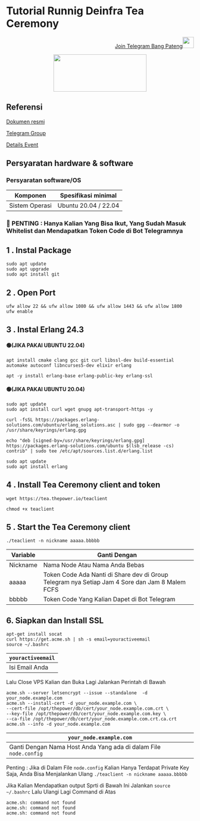 # Tutorial Runnig Deinfra Tea Ceremony

<p style="font-size:14px" align="right">
<a href="https://t.me/bangpateng_group" target="_blank">Join Telegram Bang Pateng<img src="https://user-images.githubusercontent.com/50621007/183283867-56b4d69f-bc6e-4939-b00a-72aa019d1aea.png" width="30"/></a>
</p>

<p align="center">
  <img height="100" width="250" src="https://user-images.githubusercontent.com/38981255/204129082-37e5e673-ff9d-485f-958a-602755cf9d1a.JPG">
</p>

## Referensi

[Dokumen resmi](https://doc.thepower.io/docs/Community/phase-1/testnet-flow/#step-3-install-erlang)

[Telegram Group](https://t.me/thepower_chat)

[Details Event](https://medium.com/the-power-official-blog/deinfra-testnet-purpose-phases-participant-requirements-b06df0a14210)

## Persyaratan hardware & software

### Persyaratan software/OS

| Komponen | Spesifikasi minimal |
|----------|---------------------|
|Sistem Operasi|Ubuntu 20.04 / 22.04|

### 🚨 PENTING : Hanya Kalian Yang Bisa Ikut, Yang Sudah Masuk Whitelist dan Mendapatkan Token Code di Bot Telegramnya

## 1 . Instal Package

```
sudo apt update
sudo apt upgrade
sudo apt install git
```

## 2 . Open Port

```
ufw allow 22 && ufw allow 1080 && ufw allow 1443 && ufw allow 1800
ufw enable
```

## 3 . Instal Erlang 24.3

#### 🟢(JIKA PAKAI UBUNTU 22.04)

```
apt install cmake clang gcc git curl libssl-dev build-essential automake autoconf libncurses5-dev elixir erlang
```
```
apt -y install erlang-base erlang-public-key erlang-ssl
```

#### 🟢(JIKA PAKAI UBUNTU 20.04)

```
sudo apt update
sudo apt install curl wget gnupg apt-transport-https -y
```
```
curl -fsSL https://packages.erlang-solutions.com/ubuntu/erlang_solutions.asc | sudo gpg --dearmor -o /usr/share/keyrings/erlang.gpg
```

```
echo "deb [signed-by=/usr/share/keyrings/erlang.gpg] https://packages.erlang-solutions.com/ubuntu $(lsb_release -cs) contrib" | sudo tee /etc/apt/sources.list.d/erlang.list
```

```
sudo apt update
sudo apt install erlang
```

## 4 . Install Tea Ceremony client and token

```
wget https://tea.thepower.io/teaclient
```
```
chmod +x teaclient
```

## 5 . Start the Tea Ceremony client

```
./teaclient -n nickname aaaaa.bbbbb
```

| Variable | Ganti Dengan |
|----------|---------------------|
|Nickname|Nama Node Atau Nama Anda Bebas|
|aaaaa|Token Code Ada Nanti di Share dev di Group Telegram nya Setiap Jam 4 Sore dan Jam 8 Malem FCFS|
|bbbbb|Token Code Yang Kalian Dapet di Bot Telegram|

## 6. Siapkan dan Install SSL
```
apt-get install socat
curl https://get.acme.sh | sh -s email=youractiveemail
source ~/.bashrc
```

| `youractiveemail` |
|----------|
|Isi Email Anda|

Lalu Close VPS Kalian dan Buka Lagi Jalankan Perintah di Bawah

```
acme.sh --server letsencrypt --issue --standalone  -d your_node.example.com
acme.sh --install-cert -d your_node.example.com \
--cert-file /opt/thepower/db/cert/your_node.example.com.crt \
--key-file /opt/thepower/db/cert/your_node.example.com.key \
--ca-file /opt/thepower/db/cert/your_node.example.com.crt.ca.crt
acme.sh --info -d your_node.example.com
```

| `your_node.example.com` |
|----------|
|Ganti Dengan Nama Host Anda Yang ada di dalam File `node.config`|

Penting : Jika di Dalam File `node.config` Kalian Hanya Terdapat Private Key Saja, Anda Bisa Menjalankan Ulang `./teaclient -n nickname aaaaa.bbbbb`

Jika Kalian Mendapatkan output Sprti di Bawah Ini Jalankan `source ~/.bashrc` Lalu Ulangi Lagi Command di Atas

```
acme.sh: command not found
acme.sh: command not found
acme.sh: command not found
```



